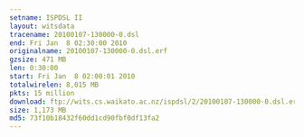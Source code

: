```yaml
---
setname: ISPDSL II
layout: witsdata
tracename: 20100107-130000-0.dsl
end: Fri Jan  8 02:30:00 2010
originalname: 20100107-130000-0.dsl.erf
gzsize: 471 MB
len: 0:30:00
start: Fri Jan  8 02:00:01 2010
totalwirelen: 8,015 MB
pkts: 15 million
download: ftp://wits.cs.waikato.ac.nz/ispdsl/2/20100107-130000-0.dsl.erf.gz
size: 1,173 MB
md5: 73f10b18432f60dd1cd90fbf0df13fa2
---
```

